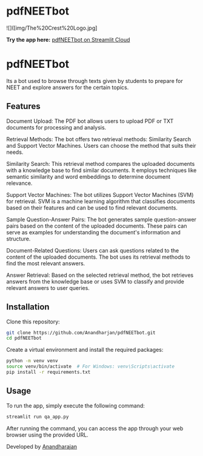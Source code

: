 # pdfNEETbot
![]([img/The%20Crest%20Logo.jpg]


**Try the app here:** [pdfNEETbot on Streamlit Cloud](https://apppy-xfmcjly1ifm.streamlit.app/)

# pdfNEETbot

Its a bot used to browse through texts given by students to prepare for NEET and explore answers for the certain topics.

## Features

Document Upload: The PDF bot allows users to upload PDF or TXT documents for processing and analysis.

Retrieval Methods: The bot offers two retrieval methods: Similarity Search and Support Vector Machines. Users can choose the method that suits their needs.

Similarity Search: This retrieval method compares the uploaded documents with a knowledge base to find similar documents. It employs techniques like semantic similarity and word embeddings to determine document relevance.

Support Vector Machines: The bot utilizes Support Vector Machines (SVM) for retrieval. SVM is a machine learning algorithm that classifies documents based on their features and can be used to find relevant documents.

Sample Question-Answer Pairs: The bot generates sample question-answer pairs based on the content of the uploaded documents. These pairs can serve as examples for understanding the document's information and structure.

Document-Related Questions: Users can ask questions related to the content of the uploaded documents. The bot uses its retrieval methods to find the most relevant answers.

Answer Retrieval: Based on the selected retrieval method, the bot retrieves answers from the knowledge base or uses SVM to classify and provide relevant answers to user queries.

## Installation

Clone this repository:

```bash
git clone https://github.com/Anandharjan/pdfNEETbot.git
cd pdfNEETbot
```

Create a virtual environment and install the required packages:

```bash
python -m venv venv
source venv/bin/activate  # For Windows: venv\Scripts\activate
pip install -r requirements.txt
```

## Usage
To run the app, simply execute the following command:

```bash
streamlit run qa_app.py
```

After running the command, you can access the app through your web browser using the provided URL.

Developed by [Anandharajan](https://twitter.com/trvanand)
